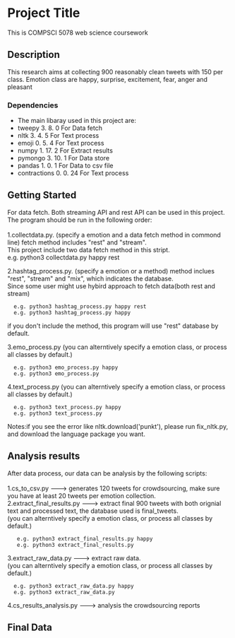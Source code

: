 # Project Title

This is COMPSCI 5078 web science coursework

## Description

This research aims at collecting 900 reasonably clean tweets with 150 per class.
Emotion class are happy, surprise, excitement, fear, anger and pleasant

### Dependencies

* The main libaray used in this project are:
* tweepy	    3. 8. 0	      For Data fetch
* nltk	        3. 4. 5	      For Text process
* emoji	        0. 5. 4	      For Text process
* numpy	        1. 17. 2	  For Extract results
* pymongo	    3. 10. 1	  For Data store
* pandas	    1. 0. 1	      For Data to csv file
* contractions	0. 0. 24	  For Text process

## Getting Started
For data fetch. Both streaming API and rest API can be used in this project.<br>
The program should be run in the following order:<br><br>
1.collectdata.py. (specify a emotion and a data fetch method in commond line) fetch method includes "rest" and "stream".<br>
  This project include two data fetch method in this stript.<br>
  e.g. python3 collectdata.py happy rest<br>


2.hashtag_process.py. (specify a emotion or a method) method inclues "rest", "stream" and "mix", which indicates the database.<br>
Since some user might use hybird approach to fetch data(both rest and stream)<br>
```
  e.g. python3 hashtag_process.py happy rest
  e.g. python3 hashtag_process.py happy
```
  if you don't include the method, this program will use "rest" database by default.<br>

3.emo_process.py (you can alterntively specify a emotion class, or process all classes by default.)<br>
```
  e.g. python3 emo_process.py happy
  e.g. python3 emo_process.py 
```

4.text_process.py (you can alterntively specify a emotion class, or process all classes by default.)<br>
```
  e.g. python3 text_process.py happy
  e.g. python3 text_process.py
```
Notes:if you see the error like nltk.download('punkt'), please run fix_nltk.py, and download the language package you want.<br>

## Analysis results
After data process, our data can be analysis by the following scripts:<br><br>
1.cs_to_csv.py ---> generates 120 tweets for crowdsourcing, make sure you have at least 20 tweets per emotion collection.<br>
2.extract_final_results.py ---> extract final 900 tweets with both orignial text and processed text, the database used is final_tweets.<br>
 (you can alterntively specify a emotion class, or process all classes by default.)<br>
```
   e.g. python3 extract_final_results.py happy
   e.g. python3 extract_final_results.py
```
3.extract_raw_data.py ---> extract raw data.<br>
(you can alterntively specify a emotion class, or process all classes by default.)<br>
```
  e.g. python3 extract_raw_data.py happy
  e.g. python3 extract_raw_data.py
```

4.cs_results_analysis.py ---> analysis the crowdsourcing reports<br>

## Final Data
